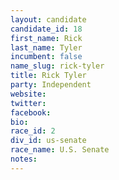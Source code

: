```yaml
---
layout: candidate
candidate_id: 18
first_name: Rick
last_name: Tyler
incumbent: false
name_slug: rick-tyler
title: Rick Tyler
party: Independent
website: 
twitter: 
facebook: 
bio: 
race_id: 2
div_id: us-senate
race_name: U.S. Senate
notes: 
---
```

